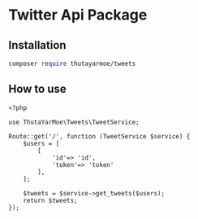 # Twitter Api Package

## Installation

```ruby
composer require thutayarmoe/tweets
```

## How to use

```
<?php

use ThutaYarMoe\Tweets\TweetService;

Route::get('/', function (TweetService $service) {
    $users = [
        [
            'id'=> 'id',
            'token'=> 'token'
        ],
    ];

    $tweets = $service->get_tweets($users);
    return $tweets;
});
```
